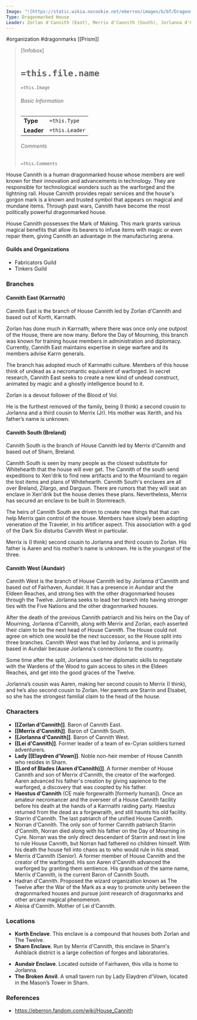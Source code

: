 ```yaml
---
Image: "![https://static.wikia.nocookie.net/eberron/images/b/bf/Dragonmarked_House_COA_Cannith.jpg/revision/latest?cb=20220509100729|250](https://static.wikia.nocookie.net/eberron/images/b/bf/Dragonmarked_House_COA_Cannith.jpg/revision/latest?cb=20220509100729)"
Type: Dragonmarked House
Leader: Zorlan d'Cannith (East), Merrix d'Cannith (South), Jorlanna d'Cannith (West)
---
```

 #organization #dragonmarks [[Prism]]

> [!infobox]
> # `=this.file.name`
> `=this.Image`
> ###### Basic Information
> |  |  |
> | ---- | ---- |
> | **Type** | `=this.Type` |
> | **Leader** | `=this.Leader` |
> ###### Comments
> `=this.Comments`

House Cannith is a human dragonmarked house whose members are well known for their innovation and advancements in technology. They are responsible for technological wonders such as the warforged and the lightning rail. House Cannith provides repair services and the house's gorgon mark is a known and trusted symbol that appears on magical and mundane items. Through past wars, Cannith have become the most politically powerful dragonmarked house.

House Cannith possesses the Mark of Making. This mark grants various magical benefits that allow its bearers to infuse items with magic or even repair them, giving Cannith an advantage in the manufacturing arena.

#### Guilds and Organizations

* Fabricators Guild
* Tinkers Guild

### Branches

#### Cannith East (Karrnath)

Cannith East is the branch of House Cannith led by Zorlan d'Cannith and based out of Korth, Karrnath.

Zorlan has done much in Karrnath; where there was once only one outpost of the House, there are now many. Before the Day of Mourning, this branch was known for training house members in administration and diplomacy. Currently, Cannith East maintains expertise in siege warfare and its members advise Karrn generals.

The branch has adopted much of Karnnathi culture. Members of this house think of undead as a necromantic equivalent of warforged. In secret research, Cannith East seeks to create a new kind of undead construct, animated by magic and a ghostly intelligence bound to it.

Zorlan is a devout follower of the Blood of Vol.

He is the furthest removed of the family, being (I think) a second cousin to Jorlanna and a third cousin to Merrix (Jr). His mother was Xerith, and his father’s name is unknown.

#### Cannith South (Breland)

Cannith South is the branch of House Cannith led by Merrix d'Cannith and based out of Sharn, Breland.

Cannith South is seen by many people as the closest substitute for Whitehearth that the house will ever get. The Cannith of the south send expeditions to Xen'drik to find new artifacts and to the Mournland to regain the lost items and plans of Whitehearth. Cannith South's enclaves are all over Breland, Zilargo, and Darguun. There are rumors that they will seat an enclave in Xen'drik but the house denies these plans. Nevertheless, Merrix has secured an enclave to be built in Stormreach.

The heirs of Cannith South are driven to create new things that that can help Merrix gain control of the house. Members have slowly been adopting veneration of the Traveler, in his artificer aspect. This association with a god of the Dark Six disturbs Cannith West in particular.

Merrix is (I think) second cousin to Jorlanna and third cousin to Zorlan. His father is Aaren and his mother’s name is unknown. He is the youngest of the three.

#### Cannith West (Aundair)

Cannith West is the branch of House Cannith led by Jorlanna d'Cannith and based out of Fairhaven, Aundair. It has a presence in Aundair and the Eldeen Reaches, and strong ties with the other dragonmarked houses through the Twelve. Jorlanna seeks to lead her branch into having stronger ties with the Five Nations and the other dragonmarked houses.

After the death of the previous Cannith patriarch and his heirs on the Day of Mourning, Jorlanna d'Cannith, along with Merrix and Zorlan, each asserted their claim to be the next head of House Cannith. The House could not agree on which one would be the next successor, so the House split into three branches. Cannith West was that led by Jorlanna, and is primarily based in Aundair because Jorlanna's connections to the country.

Some time after the split, Jorlanna used her diplomatic skills to negotiate with the Wardens of the Wood to gain access to sites in the Eldeen Reaches, and get into the good graces of the Twelve.

Jorlanna’s cousin was Aaren, making her second cousin to Merrix (I think), and he’s also second cousin to Zorlan. Her parents are Starrin and Elsabet, so she has the strongest familial claim to the head of the house.

### Characters

* **[[Zorlan d'Cannith]]**. Baron of Cannith East.
* **[[Merrix d'Cannith]]**. Baron of Cannith South.
* **[[Jorlanna d'Cannith]]**. Baron of Cannith West.
* **[[Lei d'Cannith]]**. Former leader of a team of ex-Cyran soldiers turned adventurers.
* **Lady [[Elaydren d’Vown]]**. Noble non-heir member of House Cannith who resides in Sharn.
* **[[Lord of Blades (Aaren d’Cannith)]]**. A former member of House Cannith and son of Merrix d'Cannith, the creator of the warforged. Aaren advanced his father's creation by giving sapience to the warforged, a discovery that was coopted by his father.
* **Haestus d'Cannith** (CE male forgewraith [formerly human]). Once an amateur necromancer and the overseer of a House Cannith facility before his death at the hands of a Karrnathi raiding party. Haestus returned from the dead as a forgewraith, and still haunts his old facility.
* Starrin d'Cannith. The last patriarch of the unified House Cannith.
* Norran d'Cannith. The only son of former Cannith patriarch Starrin d'Cannith, Norran died along with his father on the Day of Mourning in Cyre. Norran was the only direct descendant of Starrin and next in line to rule House Cannith, but Norran had fathered no children himself. With his death the house fell into chaos as to who would rule in his stead.
* Merrix d'Cannith (Senior). A former member of House Cannith and the creator of the warforged. His son Aaren d'Cannith advanced the warforged by granting them sentience. His grandson of the same name, Merrix d'Cannith, is the current Baron of Cannith South.
* Hadran d'Cannith. Proposed the wizard organization known as The Twelve after the War of the Mark as a way to promote unity between the dragonmarked houses and pursue joint research of dragonmarks and other arcane magical phenomenon.
* Aleisa d'Cannith. Mother of Lei d'Cannith.

### Locations

* **Korth Enclave**. This enclave is a compound that houses both Zorlan and The Twelve.
* **Sharn Enclave**. Run by Merrix d'Cannith, this enclave in Sharn's Ashblack district is a large collection of forges and laboratories.
- **Aundair Enclave**. Located outside of Fairhaven, this villa is home to Jorlanna.
- **The Broken Anvil**. A small tavern run by Lady Elaydren d'Vown, located in the Mason’s Tower in Sharn.

### References

* https://eberron.fandom.com/wiki/House_Cannith
